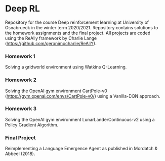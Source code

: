 # Deep RL
Repository for the course Deep reinforcement learning at University of Osnabrueck in the winter term 2020/2021.
Repository contains solutions to the homework assignments and the final project.
All projects are coded using the ReAlly framework by Charlie Lange (https://github.com/geronimocharlie/ReAllY).

### Homework 1
Solving a gridworld environment using Watkins Q-Learning.

### Homework 2
Solving the OpenAI gym environment CartPole-v0 (https://gym.openai.com/envs/CartPole-v0/) using 
a Vanilla-DQN approach.

### Homework 3
Solving the OpenAI gym environment LunarLanderContinuous-v2 using a Policy Gradient Algorithm.

### Final Project
Reimplementing a Language Emergence Agent as published in Mordatch & Abbeel (2018).
